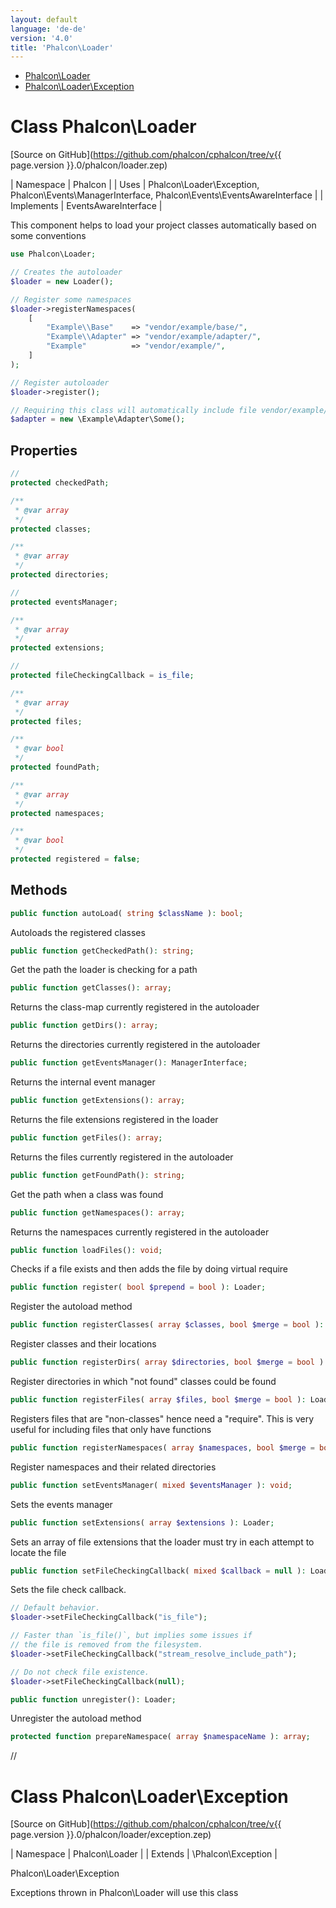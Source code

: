 ```yaml
---
layout: default
language: 'de-de'
version: '4.0'
title: 'Phalcon\Loader'
---
```


* [Phalcon\Loader](#Loader)
* [Phalcon\Loader\Exception](#Loader_Exception)

<h1 id="Loader">Class Phalcon\Loader</h1>

[Source on GitHub](https://github.com/phalcon/cphalcon/tree/v{{ page.version }}.0/phalcon/loader.zep)

| Namespace | Phalcon | | Uses | Phalcon\Loader\Exception, Phalcon\Events\ManagerInterface, Phalcon\Events\EventsAwareInterface | | Implements | EventsAwareInterface |

This component helps to load your project classes automatically based on some conventions

```php
use Phalcon\Loader;

// Creates the autoloader
$loader = new Loader();

// Register some namespaces
$loader->registerNamespaces(
    [
        "Example\\Base"    => "vendor/example/base/",
        "Example\\Adapter" => "vendor/example/adapter/",
        "Example"          => "vendor/example/",
    ]
);

// Register autoloader
$loader->register();

// Requiring this class will automatically include file vendor/example/adapter/Some.php
$adapter = new \Example\Adapter\Some();
```

## Properties

```php
//
protected checkedPath;

/**
 * @var array
 */
protected classes;

/**
 * @var array
 */
protected directories;

//
protected eventsManager;

/**
 * @var array
 */
protected extensions;

//
protected fileCheckingCallback = is_file;

/**
 * @var array
 */
protected files;

/**
 * @var bool
 */
protected foundPath;

/**
 * @var array
 */
protected namespaces;

/**
 * @var bool
 */
protected registered = false;

```

## Methods

```php
public function autoLoad( string $className ): bool;
```

Autoloads the registered classes

```php
public function getCheckedPath(): string;
```

Get the path the loader is checking for a path

```php
public function getClasses(): array;
```

Returns the class-map currently registered in the autoloader

```php
public function getDirs(): array;
```

Returns the directories currently registered in the autoloader

```php
public function getEventsManager(): ManagerInterface;
```

Returns the internal event manager

```php
public function getExtensions(): array;
```

Returns the file extensions registered in the loader

```php
public function getFiles(): array;
```

Returns the files currently registered in the autoloader

```php
public function getFoundPath(): string;
```

Get the path when a class was found

```php
public function getNamespaces(): array;
```

Returns the namespaces currently registered in the autoloader

```php
public function loadFiles(): void;
```

Checks if a file exists and then adds the file by doing virtual require

```php
public function register( bool $prepend = bool ): Loader;
```

Register the autoload method

```php
public function registerClasses( array $classes, bool $merge = bool ): Loader;
```

Register classes and their locations

```php
public function registerDirs( array $directories, bool $merge = bool ): Loader;
```

Register directories in which "not found" classes could be found

```php
public function registerFiles( array $files, bool $merge = bool ): Loader;
```

Registers files that are "non-classes" hence need a "require". This is very useful for including files that only have functions

```php
public function registerNamespaces( array $namespaces, bool $merge = bool ): Loader;
```

Register namespaces and their related directories

```php
public function setEventsManager( mixed $eventsManager ): void;
```

Sets the events manager

```php
public function setExtensions( array $extensions ): Loader;
```

Sets an array of file extensions that the loader must try in each attempt to locate the file

```php
public function setFileCheckingCallback( mixed $callback = null ): Loader;
```

Sets the file check callback.

```php
// Default behavior.
$loader->setFileCheckingCallback("is_file");

// Faster than `is_file()`, but implies some issues if
// the file is removed from the filesystem.
$loader->setFileCheckingCallback("stream_resolve_include_path");

// Do not check file existence.
$loader->setFileCheckingCallback(null);
```

```php
public function unregister(): Loader;
```

Unregister the autoload method

```php
protected function prepareNamespace( array $namespaceName ): array;
```

//

<h1 id="Loader_Exception">Class Phalcon\Loader\Exception</h1>

[Source on GitHub](https://github.com/phalcon/cphalcon/tree/v{{ page.version }}.0/phalcon/loader/exception.zep)

| Namespace | Phalcon\Loader | | Extends | \Phalcon\Exception |

Phalcon\Loader\Exception

Exceptions thrown in Phalcon\Loader will use this class